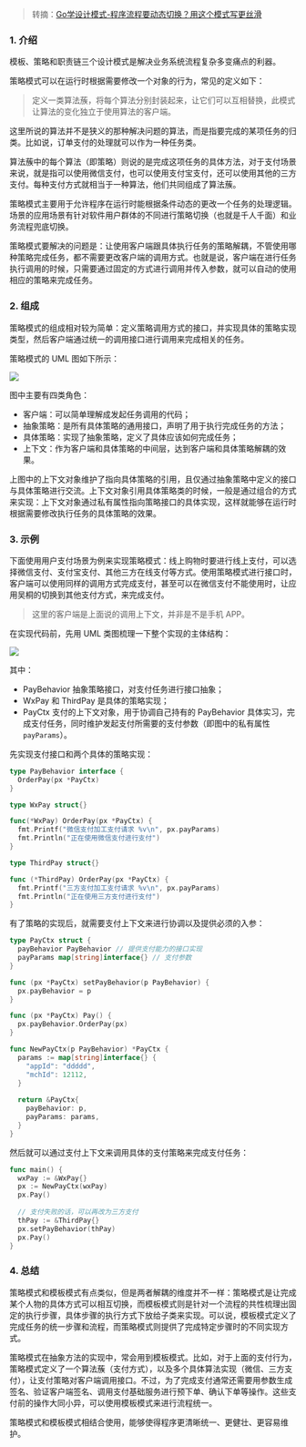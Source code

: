 > 转摘：[Go学设计模式-程序流程要动态切换？用这个模式写更丝滑](https://mp.weixin.qq.com/s/G7r6abAzKXuite8-E8I12Q)

### 1. 介绍

模板、策略和职责链三个设计模式是解决业务系统流程复杂多变痛点的利器。

策略模式可以在运行时根据需要修改一个对象的行为，常见的定义如下：

> 定义一类算法蔟，将每个算法分别封装起来，让它们可以互相替换，此模式让算法的变化独立于使用算法的客户端。

这里所说的算法并不是狭义的那种解决问题的算法，而是指要完成的某项任务的归类。比如说，订单支付的处理就可以作为一种任务类。

算法蔟中的每个算法（即策略）则说的是完成这项任务的具体方法，对于支付场景来说，就是指可以使用微信支付，也可以使用支付宝支付，还可以使用其他的三方支付。每种支付方式就相当于一种算法，他们共同组成了算法蔟。

策略模式主要用于允许程序在运行时能根据条件动态的更改一个任务的处理逻辑。场景的应用场景有针对软件用户群体的不同进行策略切换（也就是千人千面）和业务流程兜底切换。

策略模式要解决的问题是：让使用客户端跟具体执行任务的策略解耦，不管使用哪种策略完成任务，都不需要更改客户端的调用方式。也就是说，客户端在进行任务执行调用的时候，只需要通过固定的方式进行调用并传入参数，就可以自动的使用相应的策略来完成任务。

### 2. 组成

策略模式的组成相对较为简单：定义策略调用方式的接口，并实现具体的策略实现类型，然后客户端通过统一的调用接口进行调用来完成相关的任务。

策略模式的 UML 图如下所示：

![](https://cnd.qiniu.lin07ux.cn/markdown/1673005712)

图中主要有四类角色：

* 客户端：可以简单理解成发起任务调用的代码；
* 抽象策略：是所有具体策略的通用接口，声明了用于执行完成任务的方法；
* 具体策略：实现了抽象策略，定义了具体应该如何完成任务；
* 上下文：作为客户端和具体策略的中间层，达到客户端和具体策略解耦的效果。

上图中的上下文对象维护了指向具体策略的引用，且仅通过抽象策略中定义的接口与具体策略进行交流。上下文对象引用具体策略类的时候，一般是通过组合的方式来实现：上下文对象通过私有属性指向策略接口的具体实现，这样就能够在运行时根据需要修改执行任务的具体策略的效果。

### 3. 示例

下面使用用户支付场景为例来实现策略模式：线上购物时要进行线上支付，可以选择微信支付、支付宝支付、其他三方在线支付等方式。使用策略模式进行接口时，客户端可以使用同样的调用方式完成支付，甚至可以在微信支付不能使用时，让应用吴桐的切换到其他支付方式，来完成支付。

> 这里的客户端是上面说的调用上下文，并非是不是手机 APP。

在实现代码前，先用 UML 类图梳理一下整个实现的主体结构：

![](https://cnd.qiniu.lin07ux.cn/markdown/1673006539)

其中：

* PayBehavior 抽象策略接口，对支付任务进行接口抽象；
* WxPay 和 ThirdPay 是具体的策略实现；
* PayCtx 支付的上下文对象，用于协调自己持有的 PayBehavior 具体实习，完成支付任务，同时维护发起支付所需要的支付参数（即图中的私有属性`payParams`）。

先实现支付接口和两个具体的策略实现：

```go
type PayBehavior interface {
  OrderPay(px *PayCtx)
}

type WxPay struct{}

func(*WxPay) OrderPay(px *PayCtx) {
  fmt.Printf("微信支付加工支付请求 %v\n", px.payParams)
  fmt.Println("正在使用微信支付进行支付")
}

type ThirdPay struct{}

func (*ThirdPay) OrderPay(px *PayCtx) {
  fmt.Printf("三方支付加工支付请求 %v\n", px.payParams)
  fmt.Println("正在使用三方支付进行支付")
}
```

有了策略的实现后，就需要支付上下文来进行协调以及提供必须的入参：

```go
type PayCtx struct {
  payBehavior PayBehavior // 提供支付能力的接口实现
  payParams map[string]interface{} // 支付参数
}

func (px *PayCtx) setPayBehavior(p PayBehavior) {
  px.payBehavior = p
}

func (px *PayCtx) Pay() {
  px.payBehavior.OrderPay(px)
}

func NewPayCtx(p PayBehavior) *PayCtx {
  params := map[string]interface{} {
    "appId": "ddddd",
    "mchId": 12112,
  }
  
  return &PayCtx{
    payBehavior: p,
    payParams: params,
  }
}
```

然后就可以通过支付上下文来调用具体的支付策略来完成支付任务：

```go
func main() {
  wxPay := &WxPay{}
  px := NewPayCtx(wxPay)
  px.Pay()
  
  // 支付失败的话，可以再改为三方支付
  thPay := &ThirdPay{}
  px.setPayBehavior(thPay)
  px.Pay()
}
```

### 4. 总结

策略模式和模板模式有点类似，但是两者解耦的维度并不一样：策略模式是让完成某个人物的具体方式可以相互切换，而模板模式则是针对一个流程的共性梳理出固定的执行步骤，具体步骤的执行方式下放给子类来实现。可以说，模板模式定义了完成任务的统一步骤和流程，而策略模式则提供了完成特定步骤时的不同实现方式。

策略模式在抽象方法的实现中，常会用到模板模式。比如，对于上面的支付行为，策略模式定义了一个算法蔟（支付方式），以及多个具体算法实现（微信、三方支付），让支付策略对客户端调用接口。不过，为了完成支付通常还需要用参数生成签名、验证客户端签名、调用支付基础服务进行预下单、确认下单等操作。这些支付前的操作大同小异，可以使用模板模式来进行流程统一。

策略模式和模板模式相结合使用，能够使得程序更清晰统一、更健壮、更容易维护。


